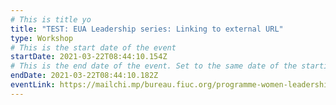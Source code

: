```yaml
---
# This is title yo
title: "TEST: EUA Leadership series: Linking to external URL"
type: Workshop
# This is the start date of the event
startDate: 2021-03-22T08:44:10.154Z
# This is the end date of the event. Set to the same date of the starting date if this is a one day event
endDate: 2021-03-22T08:44:10.182Z
eventLink: https://mailchi.mp/bureau.fiuc.org/programme-women-leadership-1534718?e=a6e65a4faf
---
```

